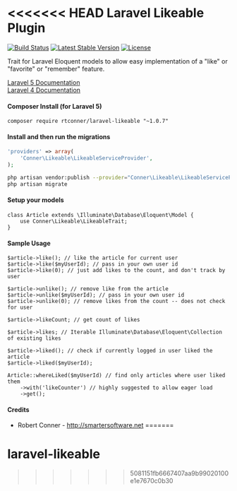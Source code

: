 <<<<<<< HEAD
Laravel Likeable Plugin
============

[![Build Status](https://travis-ci.org/rtconner/laravel-likeable.svg?branch=master)](https://travis-ci.org/rtconner/laravel-likeable)
[![Latest Stable Version](https://poser.pugx.org/rtconner/laravel-likeable/v/stable.svg)](https://packagist.org/packages/rtconner/laravel-likeable)
[![License](https://poser.pugx.org/rtconner/laravel-likeable/license.svg)](https://packagist.org/packages/rtconner/laravel-likeable)

Trait for Laravel Eloquent models to allow easy implementation of a "like" or "favorite" or "remember" feature.

[Laravel 5 Documentation](https://github.com/rtconner/laravel-likeable/tree/laravel-5)  
[Laravel 4 Documentation](https://github.com/rtconner/laravel-likeable/tree/laravel-4)

#### Composer Install (for Laravel 5)

	composer require rtconner/laravel-likeable "~1.0.7"

#### Install and then run the migrations

```php
'providers' => array(
	'Conner\Likeable\LikeableServiceProvider',
);
```

```bash
php artisan vendor:publish --provider="Conner\Likeable\LikeableServiceProvider"
php artisan migrate
```

#### Setup your models

    class Article extends \Illuminate\Database\Eloquent\Model {
		use Conner\Likeable\LikeableTrait;
	}

#### Sample Usage

	$article->like(); // like the article for current user
	$article->like($myUserId); // pass in your own user id
	$article->like(0); // just add likes to the count, and don't track by user
	
	$article->unlike(); // remove like from the article
	$article->unlike($myUserId); // pass in your own user id
	$article->unlike(0); // remove likes from the count -- does not check for user
	
	$article->likeCount; // get count of likes
	
	$article->likes; // Iterable Illuminate\Database\Eloquent\Collection of existing likes 
	
	$article->liked(); // check if currently logged in user liked the article
	$article->liked($myUserId);
	
	Article::whereLiked($myUserId) // find only articles where user liked them
		->with('likeCounter') // highly suggested to allow eager load
		->get();

#### Credits

 - Robert Conner - http://smartersoftware.net
=======
# laravel-likeable
>>>>>>> 5081151fb6667407aa9b99020100e1e7670c0b30
